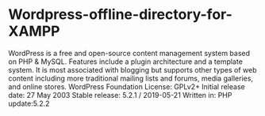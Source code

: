# Wordpress-offline-directory-for-XAMPP
WordPress is a free and open-source content management system based on PHP &amp; MySQL. Features include a plugin architecture and a template system. It is most associated with blogging but supports other types of web content including more traditional mailing lists and forums, media galleries, and online stores.
WordPress Foundation License: GPLv2+ 
Initial release date: 27 May 2003 
Stable release: 5.2.1 / 2019-05-21 
Written in: PHP
update:5.2.2
